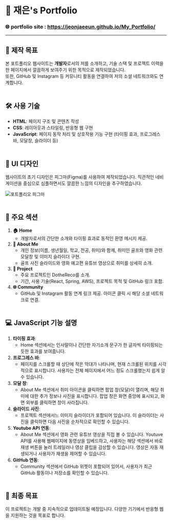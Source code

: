 # 👋 재은's Portfolio

### 🌐 portfolio site :  https://jeonjaeeun.github.io/My_Portfolio/
***

## 🎯 제작 목표

본 포트폴리오 웹사이트는 **개발자**로서의 저를 소개하고, 기술 스택 및 프로젝트 이력을 한 페이지에서 깔끔하게 보여주기 위한 목적으로 제작되었습니다. <br/>
또한, GitHub 및 Instagram 등 커뮤니티 활동을 연결하여 저의 소셜 네트워크와도 연계합니다. 
<br/><br/>

## 🛠️ 사용 기술

- **HTML**: 페이지 구조 및 콘텐츠 작성
- **CSS**: 레이아웃과 스타일링, 반응형 웹 구현
- **JavaScript**: 페이지 동작 처리 및 상호작용 기능 구현 (타이핑 효과, 프로그레스 바, 모달창, 슬라이더 등)
<br/><br/>

## 🎨 UI 디자인

웹사이트의 초기 디자인은 피그마(Figma)를 사용하여 제작되었습니다. 직관적인 네비게이션을 중심으로 심플하면서도 깔끔한 느낌의 디자인을 추구하였습니다.

![포트폴리오 피그마](https://github.com/user-attachments/assets/ff4a95e0-ff4d-49b0-b3f1-bc5eafe95e39)
<br/><br/>

## 📑 주요 섹션

1. **🏠 Home**
   -  개발자로서의 간단한 소개와 타이핑 효과로 동적인 환영 메시지 제공.
3. **👤 About Me**
   - 개인 정보(이름, 생년월일, 학교, 전공, 취미)와 함께, 취미인 골프와 영화 관련 모달창 및 이미지 슬라이더 구현.
   - 골프 사진 슬라이드와 영화 예고편 유튜브 영상으로 취미를 상세히 소개.
4. **💼 Project**
   - 주요 프로젝트인 DotheReco를 소개.
   - 기간, 사용 기술(React, Spring, AWS), 프로젝트 목적 및 GitHub 링크 포함.
6. **🌐 Community**
   - GitHub 및 Instagram 활동 연계 링크 제공. 아이콘 클릭 시 해당 소셜 네트워크로 연결.
<br/><br/>

## 💻 JavaScript 기능 설명

1. **타이핑 효과**:
   - Home 섹션에서는 인사말이나 간단한 자기소개 문구가 한 글자씩 타이핑되는 듯한 효과를 보여줍니다.
2. **프로그레스 바**:
   - 페이지를 스크롤할 때 상단에 작은 막대가 나타나며, 현재 스크롤된 위치를 시각적으로 표시합니다. 사용자는 전체 페이지에서 어느 정도 스크롤했는지 쉽게 알 수 있습니다.
3. **모달 창**:
   - About Me 섹션에서 취미 아이콘을 클릭하면 팝업 창(모달)이 열리며, 해당 취미에 대한 추가 정보나 사진을 표시합니다. 팝업 창은 화면 중앙에 표시되고, 화면 외부를 클릭하면 창이 사라집니다.
4. **슬라이드 사진**:
   - 프로젝트 섹션에서느 이미지 슬라이더가 포함되어 있습니다. 이 슬라이더는 사진을 클릭하면 다음 사진을 순차적으로 확인할 수 있습니다.
5. **Youtube API 연동**:
   - About Me 섹션에서 영화 관련 유튜브 영상을 직접 볼 수 있습니다. Youtuve API를 사용해 웹페이지에 동영상을 임베드하고, 사용자는 해당 섹션에서 바로 재생 버튼을 눌러 트레일러나 영상 클립을 감상할 수 있습니다. 영상은 자동 재생되거나 사용자가 재생을 제어할 수 있습니다.
6. **GitHub 연동**:
   - Community 섹션에서 GitHub 위젯이 포함되어 있어서, 사용자가 최근 GitHub 활동이나 저장소를 확인할 수 있습니다.
<br/><br/>

## 🥅 최종 목표

이 프로젝트는 개발 중 지속적으로 업데이트될 예정입니다. 다양한 기기에서 반응형 웹을 지원하는 것을 목표로 합니다.
